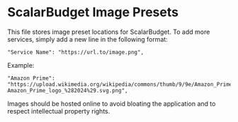 # ScalarBudget Image Presets
This file stores image preset locations for ScalarBudget. To add more services, simply add a new line in the following format:

```
"Service Name": "https://url.to/image.png",
```

Example:
```
"Amazon Prime": "https://upload.wikimedia.org/wikipedia/commons/thumb/9/9e/Amazon_Prime_logo_%282024%29.svg/640px-Amazon_Prime_logo_%282024%29.svg.png",
```

Images should be hosted online to avoid bloating the application and to respect intellectual property rights.
